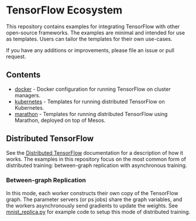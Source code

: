 # TensorFlow Ecosystem

This repository contains examples for integrating TensorFlow with other
open-source frameworks. The examples are minimal and intended for use as
templates. Users can tailor the templates for their own use-cases.

If you have any additions or improvements, please file an issue or pull request.

## Contents

- [docker](docker) - Docker configuration for running TensorFlow on
  cluster managers.
- [kubernetes](kubernetes) - Templates for running distributed TensorFlow on
  Kubernetes.
- [marathon](marathon) - Templates for running distributed TensorFlow using
  Marathon, deployed on top of Mesos.

## Distributed TensorFlow

See the [Distributed TensorFlow](https://www.tensorflow.org/versions/master/how_tos/distributed/index.html)
documentation for a description of how it works. The examples in this
repository focus on the most common form of distributed training: between-graph
replication with asynchronous training.

### Between-graph Replication

In this mode, each worker constructs their own copy of the TensorFlow graph.
The parameter servers (or ps jobs) share the graph variables, and the workers
asynchronously send gradients to update the weights. See
[mnist_replica.py](docker/mnist_replica.py) for example code to setup this mode
of distributed training.
